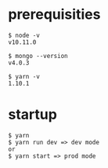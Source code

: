 # prerequisities
```
$ node -v
v10.11.0

$ mongo --version
v4.0.3

$ yarn -v
1.10.1
```

# startup

```
$ yarn
$ yarn run dev => dev mode
or
$ yarn start => prod mode
```
